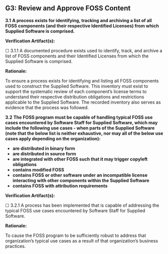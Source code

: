 ## G3: Review and Approve FOSS Content

**3.1** **A process exists for identifying, tracking and archiving a list of all FOSS components (and their respective Identified Licenses) from which Supplied Software is comprised.**

**Verification Artifact(s):**

☐ 3.1.1 A documented procedure exists used to identify, track, and archive a list of FOSS components and their Identified Licenses from which the Supplied Software is comprised.

**Rationale:**

To ensure a process exists for identifying and listing all FOSS components used to construct the Supplied Software. This inventory must exist to support the systematic review of each component’s license terms to understand their respective distribution obligations and restrictions applicable to the Supplied Software. The recorded inventory also serves as evidence that the process was followed.

**3.2** **The FOSS program must be capable of handling typical FOSS use cases encountered by Software Staff for Supplied Software, which may include the following use cases - when parts of the Supplied Software (note that the below list is neither exhaustive, nor may all of the below use cases apply depending on the organization):**

* **are distributed in binary form**
* **are distributed in source form**
* **are integrated with other FOSS such that it may trigger copyleft obligations**
* **contains modified FOSS**
* **contains FOSS or other software under an incompatible license interacting with other components within the Supplied Software**
* **contains FOSS with attribution requirements**

**Verification Artifact(s):**

☐ 3.2.1 A process has been implemented that is capable of addressing the typical FOSS use
cases encountered by Software Staff for Supplied Software.

**Rationale:**

To cause the FOSS program to be sufficiently robust to address that organization’s typical use
cases as a result of that organization’s business practices.